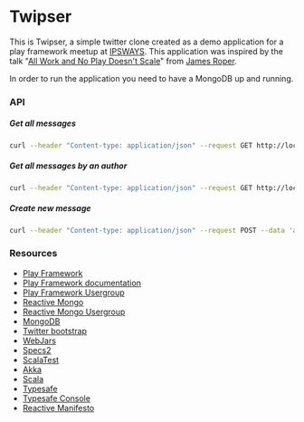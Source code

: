 Twipser
=====================================

This is Twipser, a simple twitter clone created as a demo application for a play framework meetup at [IPSWAYS](http://www.ipsways.com/).
This application was inspired by the talk "[All Work and No Play Doesn't Scale](http://parleys.com/play/51c38b03e4b0ed877035686c/)" from [James Roper](https://github.com/jroper/all-work-no-play-doesnt-scale). 

In order to run the application you need to have a MongoDB up and running.

### API

##### Get all messages
```bash
curl --header "Content-type: application/json" --request GET http://localhost:9000/api/messages
```

##### Get all messages by an author
```bash
curl --header "Content-type: application/json" --request GET http://localhost:9000/api/messages/Jan
```

##### Create new message
```bash
curl --header "Content-type: application/json" --request POST --data 'author": "Jan", "message": "CURL TEST"}' http://localhost:9000/api/message
```

### Resources
* [Play Framework](http://www.playframework.com/)
* [Play Framework documentation](http://www.playframework.com/documentation/2.2.x/Home)
* [Play Framework Usergroup](https://groups.google.com/forum/#!forum/play-framework)
* [Reactive Mongo](http://reactivemongo.org/)
* [Reactive Mongo Usergroup](https://groups.google.com/forum/#!forum/reactivemongo)
* [MongoDB](http://www.mongodb.org/)
* [Twitter bootstrap](http://getbootstrap.com/)
* [WebJars](http://www.webjars.org/)
* [Specs2](http://etorreborre.github.io/specs2/)
* [ScalaTest](http://www.scalatest.org/)
* [Akka](http://akka.io/)
* [Scala](http://www.scala-lang.org/)
* [Typesafe](http://typesafe.com/)
* [Typesafe Console](http://typesafe.com/platform/runtime/console)
* [Reactive Manifesto](http://www.reactivemanifesto.org/)